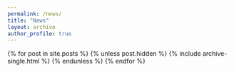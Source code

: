```yaml
---
permalink: /news/
title: "News"
layout: archive
author_profile: true
---
```


{% for post in site.posts %}
  {% unless post.hidden %}
    {% include archive-single.html %}
  {% endunless %}
{% endfor %}
